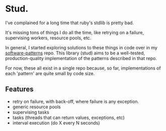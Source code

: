 # Stud.

I've complained for a long time that ruby's stdlib is pretty bad. 

It's missing tons of things I do all the time, like retrying on a failure,
supervising workers, resource pools, etc.

In general, I started exploring solutions to these things in code over in my
[software-patterns](https://github.com/jordansissel/software-patterns) repo.
This library (stud) aims to be a well-tested, production-quality implementation
of the patterns described in that repo.

For now, these all exist in a single repo because, so far, implementations of
each 'pattern' are quite small by code size.

## Features

* retry on failure, with back-off, where failure is any exception.
* generic resource pools
* supervising tasks
* tasks (threads that can return values, exceptions, etc)
* interval execution (do X every N seconds)
